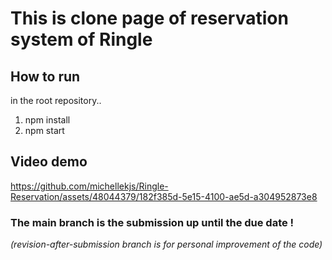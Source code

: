 # This is clone page of reservation system of Ringle

## How to run
in the root repository..
1. npm install
2. npm start

## Video demo

https://github.com/michellekjs/Ringle-Reservation/assets/48044379/182f385d-5e15-4100-ae5d-a304952873e8

### The main branch is the submission up until the due date !

*(revision-after-submission branch is for personal improvement of the code)*
